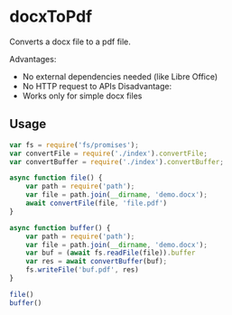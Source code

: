 # docxToPdf

Converts a docx file to a pdf file.

Advantages:
- No external dependencies needed (like Libre Office)
- No HTTP request to APIs
Disadvantage:
- Works only for simple docx files

## Usage

```javascript
var fs = require('fs/promises');
var convertFile = require('./index').convertFile;
var convertBuffer = require('./index').convertBuffer;

async function file() {
    var path = require('path');     
    var file = path.join(__dirname, 'demo.docx'); 
    await convertFile(file, 'file.pdf')
}

async function buffer() {
    var path = require('path');     
    var file = path.join(__dirname, 'demo.docx'); 
    var buf = (await fs.readFile(file)).buffer
    var res = await convertBuffer(buf);
    fs.writeFile('buf.pdf', res)
}

file()
buffer()
```